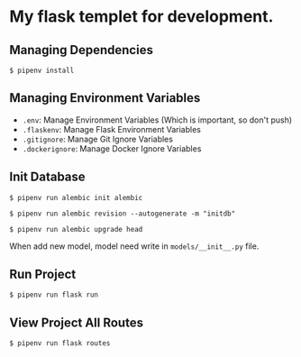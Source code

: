 # My flask templet for development.

Managing Dependencies
---------------------

```
$ pipenv install
```

Managing Environment Variables
------------------------------

- `.env`: Manage Environment Variables (Which is important, so don't push)
- `.flaskenv`: Manage Flask Environment Variables
- `.gitignore`: Manage Git Ignore Variables
- `.dockerignore`: Manage Docker Ignore Variables

Init Database
------------------------------

```
$ pipenv run alembic init alembic

$ pipenv run alembic revision --autogenerate -m "initdb"

$ pipenv run alembic upgrade head
```

When add new model, model need write in `models/__init__.py` file.

Run Project
------------------------------

```
$ pipenv run flask run
```

View Project All Routes
------------------------------
```
$ pipenv run flask routes
```

